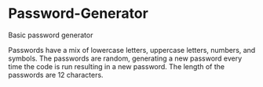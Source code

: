 # Password-Generator
Basic password generator

Passwords have a mix of lowercase letters, uppercase letters, numbers, and symbols. 
The passwords are random, generating a new password every time the code is run resulting in a new password. 
The length of the passwords are 12 characters. 
